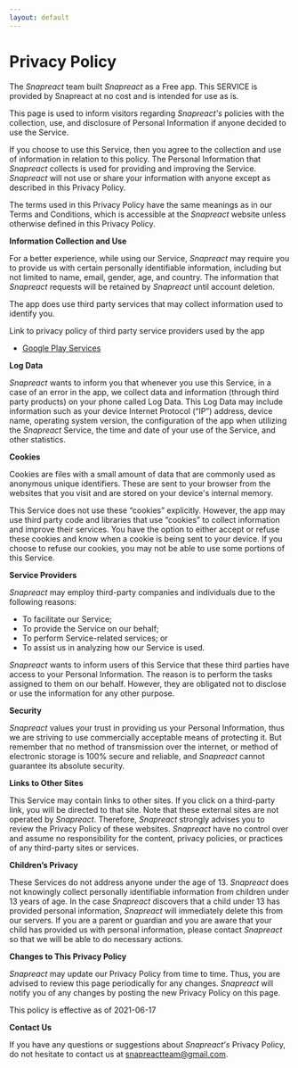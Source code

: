 ```yaml
---
layout: default
---
```

# Privacy Policy

The <em>Snapreact</em> team built <em>Snapreact</em> as a Free app. This SERVICE is provided by Snapreact at no cost and is intended for use as is.

This page is used to inform visitors regarding <em>Snapreact's</em> policies with the collection, use, and disclosure of Personal Information if anyone decided to use the Service.

If you choose to use this Service, then you agree to the collection and use of information in relation to this policy. The Personal Information that <em>Snapreact</em> collects is used for providing and improving the Service. <em>Snapreact</em> will not use or share your information with anyone except as described in this Privacy Policy.

The terms used in this Privacy Policy have the same meanings as in our Terms and Conditions, which is accessible at the <em>Snapreact</em> website unless otherwise defined in this Privacy Policy.

**Information Collection and Use**

For a better experience, while using our Service, <em>Snapreact</em> may require you to provide us with certain personally identifiable information, including but not limited to name, email, gender, age, and country. The information that <em>Snapreact</em> requests will be retained by <em>Snapreact</em> until account deletion.

The app does use third party services that may collect information used to identify you.

Link to privacy policy of third party service providers used by the app

*   [Google Play Services](https://www.google.com/policies/privacy/)

**Log Data**

<em>Snapreact</em> wants to inform you that whenever you use this Service, in a case of an error in the app, we collect data and information (through third party products) on your phone called Log Data. This Log Data may include information such as your device Internet Protocol (“IP”) address, device name, operating system version, the configuration of the app when utilizing the <em>Snapreact</em> Service, the time and date of your use of the Service, and other statistics.

**Cookies**

Cookies are files with a small amount of data that are commonly used as anonymous unique identifiers. These are sent to your browser from the websites that you visit and are stored on your device's internal memory.

This Service does not use these “cookies” explicitly. However, the app may use third party code and libraries that use “cookies” to collect information and improve their services. You have the option to either accept or refuse these cookies and know when a cookie is being sent to your device. If you choose to refuse our cookies, you may not be able to use some portions of this Service.

**Service Providers**

<em>Snapreact</em> may employ third-party companies and individuals due to the following reasons:

*   To facilitate our Service;
*   To provide the Service on our behalf;
*   To perform Service-related services; or
*   To assist us in analyzing how our Service is used.

<em>Snapreact</em> wants to inform users of this Service that these third parties have access to your Personal Information. The reason is to perform the tasks assigned to them on our behalf. However, they are obligated not to disclose or use the information for any other purpose.

**Security**

<em>Snapreact</em> values your trust in providing us your Personal Information, thus we are striving to use commercially acceptable means of protecting it. But remember that no method of transmission over the internet, or method of electronic storage is 100% secure and reliable, and <em>Snapreact</em> cannot guarantee its absolute security.

**Links to Other Sites**

This Service may contain links to other sites. If you click on a third-party link, you will be directed to that site. Note that these external sites are not operated by <em>Snapreact</em>. Therefore, <em>Snapreact</em> strongly advises you to review the Privacy Policy of these websites. <em>Snapreact</em> have no control over and assume no responsibility for the content, privacy policies, or practices of any third-party sites or services.

**Children’s Privacy**

These Services do not address anyone under the age of 13. <em>Snapreact</em> does not knowingly collect personally identifiable information from children under 13 years of age. In the case <em>Snapreact</em> discovers that a child under 13 has provided personal information, <em>Snapreact</em> will immediately delete this from our servers. If you are a parent or guardian and you are aware that your child has provided us with personal information, please contact <em>Snapreact</em> so that we will be able to do necessary actions.

**Changes to This Privacy Policy**

<em>Snapreact</em> may update our Privacy Policy from time to time. Thus, you are advised to review this page periodically for any changes. <em>Snapreact</em> will notify you of any changes by posting the new Privacy Policy on this page.

This policy is effective as of 2021-06-17

**Contact Us**

If you have any questions or suggestions about <em>Snapreact's</em> Privacy Policy, do not hesitate to contact us at snapreactteam@gmail.com.